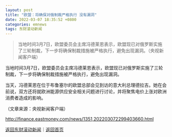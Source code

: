 ```yaml
---
layout: post
title: "欧盟：将确保对俄制裁严格执行 没有漏洞"
date: 2022-03-07 18:35:52 +0800
categories: emnews
tags: 东财滚动新闻
---
```

> 当地时间3月7日，欧盟委员会主席冯德莱恩表示，欧盟现已对俄罗斯实施了三轮制裁，下一步将确保制裁措施被严格执行，避免出现漏洞。（央视新闻客户端）

<p>当地时间3月7日，欧盟委员会主席冯德莱恩表示，欧盟现已对俄罗斯实施了三轮制裁，下一步将确保制裁措施被严格执行，避免出现漏洞。</p>
 <p>当天，冯德莱恩在位于布鲁塞尔的欧盟总部会见到访的意大利总理德拉吉。她在会前说，双方还将就欧洲能源供应安全相关问题进行讨论，并将聚焦电价上涨对欧洲消费者造成的影响。</p><p class="em_media">（文章来源：央视新闻客户端）</p>

<http://finance.eastmoney.com/news/1351,202203072299403660.html>

[返回东财滚动新闻](//finews.withounder.com/emnews/)｜[返回首页](//finews.withounder.com/)